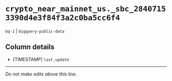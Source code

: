 # `crypto_near_mainnet_us._sbc_28407153390d4e3f84f3a2c0ba5cc6f4`
`bq-1` | `bigquery-public-data`

## Column details
* [TIMESTAMP] `last_update`

-------------------------------------------------------------------------------
*Do not make edits above this line.*
